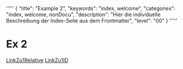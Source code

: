 '''''
{
"title": "Example 2",
"keywords": "index, welcome",
"categories": "index, welcome, nonDocu",
"description": "Hier die individuelle Beschreibung der Index-Seite aus dem Frontmatter",
"level": "00"
}
'''''

# Ex 2

[LinkZu1Relative](./ExampleFile1.md)
[LinkZu1ID](20201101-0600-Ex1)